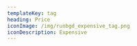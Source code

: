 ```yaml
---
templateKey: tag
heading: Price
iconImage: /img/runbgd_expensive_tag.png
iconDescription: Expensive
---
```

